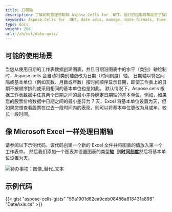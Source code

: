```yaml
---
title: 日期轴
description: 了解如何管理日期轴 Aspose.Cells for .NET。我们的指南将帮助您了解如何使用各种日期格式、时间刻度和刻度标签频率。
keywords: Aspose.Cells for .NET, date axis, manage, date formats, time scales, tick label frequencies.
type: docs
weight: 200
url: /zh/net/date-axis/
---
```

##  **可能的使用场景**
当您从使用日期的工作表数据创建图表，并且日期沿图表中的水平（类别）轴绘制时，Aspose.cells 会自动将类别轴更改为日期（时间刻度）轴。
日期轴以特定间隔或基本单位（例如天数、月数或年数）按时间顺序显示日期，即使工作表上的日期不按顺序排列或采用相同的基本单位也是如此。
默认情况下，Aspose.cells 根据工作表数据中任意两个日期之间的最小差异确定日期轴的基本单位。例如，如果您的股票价格数据中日期之间的最小差异为 7 天，Excel 将基本单位设置为天，但如果您想查看股票在过去一段时间内的表现，则可以将基本单位更改为月或年。较长一段时间。
##  **像 Microsoft Excel 一样处理日期轴**
请参阅以下示例代码，该代码创建一个新的 Excel 文件并将图表的值放入第一个工作表中。
然后我们添加一个图表并设置图表的类型[**轴**](https://reference.aspose.com/cells/net/aspose.cells.charts/axis) 
到[**时间刻度**](https://reference.aspose.com/cells/net/aspose.cells.charts/axis/categorytype/)然后将基本单位设置为天。

![待办事项：图像_替代_文本](excel.png)
##  **示例代码**
{{< gist "aspose-cells-gists" "59a1901d62ea9ceb08456a818431a898" "DateAxis.cs" >}}
